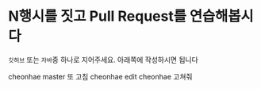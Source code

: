 # N행시를 짓고 Pull Request를 연습해봅시다

`깃허브` 또는 `자바`중 하나로 지어주세요. 
아래쪽에 작성하시면 됩니다

cheonhae master 또 고침
cheonhae edit
cheonhae 고쳐줘
